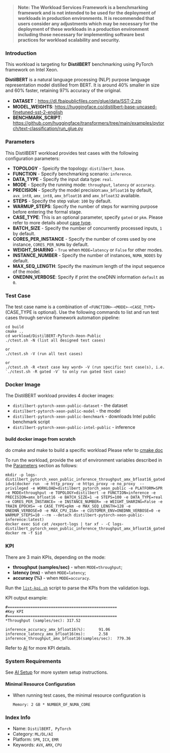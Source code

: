 >
> **Note: The Workload Services Framework is a benchmarking framework and is not intended to be used for the deployment of workloads in production environments. It is recommended that users consider any adjustments which may be necessary for the deployment of these workloads in a production environment including those necessary for implementing software best practices for workload scalability and security.**
>
### Introduction

This workload is targeting for **DistilBERT** benchmarking using PyTorch framework on Intel Xeon.

**DistilBERT** is a natural language processing (NLP) purpose language representation model distilled from BERT. It is around 40% smaller in size and 60% faster, retaining 97% accuracy of the original.

- **DATASET**：https://dl.fbaipublicfiles.com/glue/data/SST-2.zip
- **MODEL_WEIGHTS**: https://huggingface.co/distilbert-base-uncased-finetuned-sst-2-english
- **BENCHMARK_SCRIPT**: https://github.com/huggingface/transformers/tree/main/examples/pytorch/text-classification/run_glue.py

### Parameters
This DistilBERT workload provides test cases with the following configuration parameters:
- **TOPOLOGY** - Speicify the topology: `distilbert_base`.
- **FUNCTION** - Specify benchmarking scenario: `inference`.
- **DATA_TYPE** - Specify the input data type: `real`.
- **MODE** - Specify the running mode: `throughput`, `latency` or `accuracy`.
- **PRECISION** - Specify the model precision:`amx_bfloat16` by default, `avx_int8`, `amx_int8`, `amx_bfloat16` and `amx_bfloat32` available.
- **STEPS** - Specify the step value: `100` by default.
- **WARMUP_STEPS**: Specify the number of steps for warming purpose before entering the formal stage.
- **CASE_TYPE**: This is an optional parameter, specify `gated` or `pkm`.  Please refer to more details about [case type](../../doc/user-guide/executing-workload/testcase.md).
- **BATCH_SIZE** - Specify the number of concurrently processed inputs, `1` by default.
- **CORES_PER_INSTANCE** - Specify the number of cores used by one instance, `CORES_PER_NUMA` by default.
- **WEIGHT_SHARING** - `True` when `MODE=latency` or `False` for other modes.
- **INSTANCE_NUMBER** - Specify the number of instances, `NUMA_NODES` by default.
- **MAX_SEQ_LENGTH**: Specify the maximum length of the input sequence of the model.
- **ONEDNN_VERBOSE**: Specify if print the oneDNN information `default` as `0`.

### Test Case

The test case name is a combination of `<FUNCTION>-<MODE>-<CASE_TYPE>` (CASE_TYPE is optional). Use the following commands to list and run test cases through service framework automation pipeline:
```
cd build
cmake ..
cd workload/DistilBERT-PyTorch-Xeon-Public
./ctest.sh -N (list all designed test cases)

or
./ctest.sh -V (run all test cases)

or
./ctest.sh -R <test case key word> -V (run specific test case(s), i.e. `./ctest.sh -R gated -V` to only run gated test case)
```

### Docker Image
The DistilBERT workload provides 4 docker images:
- `distilbert-pytorch-xeon-public-dataset` - the dataset
- `distilbert-pytorch-xeon-public-model` -  the model
- `distilbert-pytorch-xeon-public-benchmark` - downloads Intel public benchmark script
- `distilbert-pytorch-xeon-public-intel-public` -  inference

#### build docker image from scratch
do cmake and make to build a specific workload
Please refer to [cmake doc](../../doc/user-guide/executing-workload/cmake.md)

To run the workload, provide the set of environment variables described in the [Parameters](#Parameters) section as follows:
```
mkdir -p logs-distilbert_pytorch_xeon_public_inference_throughput_amx_bfloat16_gated
id=$(docker run  -e http_proxy -e https_proxy -e no_proxy  --privileged -e WORKLOAD=distilbert_pytorch_xeon_public -e PLATFORM=SPR -e MODE=throughput -e TOPOLOGY=distilbert -e FUNCTION=inference -e PRECISION=amx_bfloat16 -e BATCH_SIZE=1 -e STEPS=100 -e DATA_TYPE=real -e CORES_PER_INSTANCE= -e INSTANCE_NUMBER= -e WEIGHT_SHARING=False -e TRAIN_EPOCHS= -e CASE_TYPE=pkm -e MAX_SEQ_LENGTH=128 -e ONEDNN_VERBOSE=0 -e MAX_CPU_ISA= -e CUSTOMER_ENV=ONEDNN_VERBOSE=0 -e WARMUP_STEPS=10 --rm --detach distilbert-pytorch-xeon-public-inference:latest)
docker exec $id cat /export-logs | tar xf - -C logs-distilbert_pytorch_xeon_public_inference_throughput_amx_bfloat16_gated
docker rm -f $id
```

### KPI
There are 3 main KPIs, depending on the mode:
- **throughput (samples/sec)** - when `MODE=throughput`;
- **latency (ms)** - when `MODE=latency`;
- **accuracy (%)** - when `MODE=accuracy`.

Run the [`list-kpi.sh`](../../doc/user-guide/executing-workload/ctest.md#list-kpish) script to parse the KPIs from the validation logs.

KPI output example:
```
#================================================
#Key KPI
#================================================
*Throughput (samples/sec): 317.52

inference_accuracy_amx_bfloat16(%):      91.06
inference_latency_amx_bfloat16(ms):      2.58
inference_throughput_amx_bfloat16(samples/sec):  779.36

```
Refer to [AI](../../doc/user-guide/preparing-infrastructure/setup-ai.md) for more KPI details.

### System Requirements

See [AI Setup](../../doc/user-guide/preparing-infrastructure/setup-ai.md) for more system setup instructions.

#### Minimal Resource Configuration
  * When running test cases, the minimal resource configuration is
    ```
    Memory: 2 GB * NUMBER_OF_NUMA_CORE
    ```

### Index Info
- Name: `DistilBERT, PyTorch`
- Category: `ML/DL/AI`
- Platform: `SPR`, `ICX`, `EMR`
- Keywords: `AVX`, `AMX`, `CPU`
